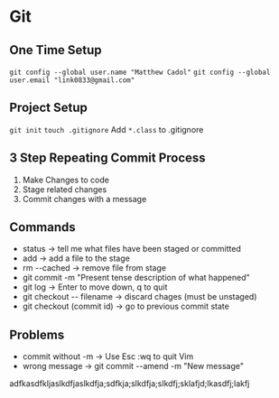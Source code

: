 # Git

## One Time Setup

`git config --global user.name "Matthew Cadol"`
`git config --global user.email "link0833@gmail.com"`

## Project Setup

`git init`
`touch .gitignore`
Add `*.class` to .gitignore


## 3 Step Repeating Commit Process
1. Make Changes to code
2. Stage related changes
3. Commit changes with a message

## Commands
* status -> tell me what files have been staged or committed
* add -> add a file to the stage
* rm --cached -> remove file from stage
* git commit -m "Present tense description of what happened"
* git log -> Enter to move down, q to quit
* git checkout -- filename -> discard chages (must be unstaged)
* git checkout (commit id) -> go to previous commit state

## Problems
* commit without -m -> Use Esc :wq to quit Vim
* wrong message -> git commit --amend -m "New message"


adfkasdfkljaslkdfjaslkdfja;sdfkja;slkdfja;slkdfj;sklafjd;lkasdfj;lakfj
